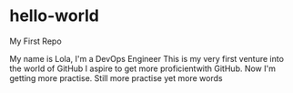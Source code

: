 # hello-world
My First Repo 

My name is Lola, I'm a DevOps Engineer
This is my very first venture into the world of GitHub
I aspire to get more proficientwith GitHub.
Now I'm getting more practise.
Still more practise
yet more words
